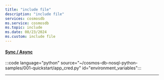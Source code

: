 ```yaml
---
title: "include file"
description: "include file"
services: cosmosdb
ms.service: cosmosdb
ms.topic: include
ms.date: 08/23/2024
ms.custom: include file
---
```


#### [Sync / Async](#tab/sync+async)

:::code language="python" source="~/cosmos-db-nosql-python-samples/001-quickstart/app_cred.py" id="environment_variables":::

---